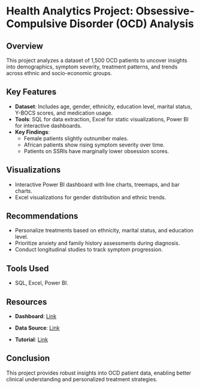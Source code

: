 # Health Analytics Project: Obsessive-Compulsive Disorder (OCD) Analysis

## Overview
This project analyzes a dataset of 1,500 OCD patients to uncover insights into demographics, symptom severity, treatment patterns, and trends across ethnic and socio-economic groups.

## Key Features
- **Dataset**: Includes age, gender, ethnicity, education level, marital status, Y-BOCS scores, and medication usage.
- **Tools**: SQL for data extraction, Excel for static visualizations, Power BI for interactive dashboards.
- **Key Findings**:
  - Female patients slightly outnumber males.
  - African patients show rising symptom severity over time.
  - Patients on SSRIs have marginally lower obsession scores.

## Visualizations
- Interactive Power BI dashboard with line charts, treemaps, and bar charts.
- Excel visualizations for gender distribution and ethnic trends.

## Recommendations
- Personalize treatments based on ethnicity, marital status, and education level.
- Prioritize anxiety and family history assessments during diagnosis.
- Conduct longitudinal studies to track symptom progression.

## Tools Used
- SQL, Excel, Power BI.

## Resources
 
- **Dashboard**: 
  <a href="https://app.powerbi.com/view?r=eyJrIjoiMzE4MDcwYzYtYWU4ZS00NGRlLTkxZjYtMjUzZjJkZWQ2NGUzIiwidCI6IjBjZmNjNzhhLTg2ODEtNGQ2Mi1hYTMxLTY4ZmYxNWFkZTY2MyJ9" target="_blank">Link</a>
  
- **Data Source**: 
  <a href="https://www.kaggle.com/datasets/ohinhaque/ocd-patient-dataset-demographics-and-clinical-data/data" target="_blank">Link</a>
  
- **Tutorial**: 
  <a href="https://drive.google.com/file/d/1AoiMwhwMLqXHL_Wqbc65nHx0HO396Blh/view?usp=sharing">Link</a>

## Conclusion
This project provides robust insights into OCD patient data, enabling better clinical understanding and personalized treatment strategies.


